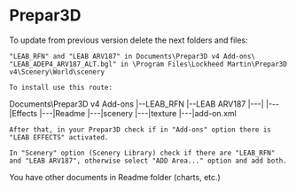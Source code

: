 # Prepar3D

To update from previous version delete the next folders and files:

    "LEAB_RFN" and "LEAB ARV187" in Documents\Prepar3D v4 Add-ons\
    "LEAB_ADEP4_ARV187_ALT.bgl" in \Program Files\Lockheed Martin\Prepar3D v4\Scenery\World\scenery

    To install use this route:

Documents\Prepar3D v4 Add-ons
|--LEAB_RFN
|--LEAB ARV187
|---|
|---|Effects
|---|Readme
|---|scenery
|---|texture
|---|add-on.xml

    After that, in your Prepar3D check if in "Add-ons" option there is "LEAB EFFECTS" activated.

    In "Scenery" option (Scenery Library) check if there are "LEAB_RFN" and "LEAB ARV187", otherwise select "ADD Area..." option and add both.

You have other documents in Readme folder (charts, etc.)
